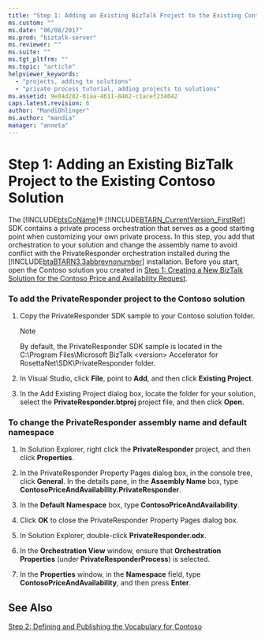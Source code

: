```yaml
---
title: "Step 1: Adding an Existing BizTalk Project to the Existing Contoso Solution | Microsoft Docs"
ms.custom: ""
ms.date: "06/08/2017"
ms.prod: "biztalk-server"
ms.reviewer: ""
ms.suite: ""
ms.tgt_pltfrm: ""
ms.topic: "article"
helpviewer_keywords: 
  - "projects, adding to solutions"
  - "private process tutorial, adding projects to solutions"
ms.assetid: 9e84d282-01aa-4611-8462-c1acef234042
caps.latest.revision: 6
author: "MandiOhlinger"
ms.author: "mandia"
manager: "anneta"
---
```

# Step 1: Adding an Existing BizTalk Project to the Existing Contoso Solution
The [!INCLUDE[btsCoName](../../includes/btsconame-md.md)]® [!INCLUDE[BTARN_CurrentVersion_FirstRef](../../includes/btarn-currentversion-firstref-md.md)] SDK contains a private process orchestration that serves as a good starting point when customizing your own private process. In this step, you add that orchestration to your solution and change the assembly name to avoid conflict with the PrivateResponder orchestration installed during the [!INCLUDE[btaBTARN3.3abbrevnonumber](../../includes/btabtarn3-3abbrevnonumber-md.md)] installation. Before you start, open the Contoso solution you created in [Step 1: Creating a New BizTalk Solution for the Contoso Price and Availability Request](../../adapters-and-accelerators/accelerator-rosettanet/step-1-create-new-biztalk-solution-for-contoso-price-and-availability-request.md).  
  
### To add the PrivateResponder project to the Contoso solution  
  
1.  Copy the PrivateResponder SDK sample to your Contoso solution folder.  
  
    > [!NOTE]
    >  By default, the PrivateResponder SDK sample is located in the C:\Program Files\Microsoft BizTalk \<version> Accelerator for RosettaNet\SDK\PrivateResponder folder.  
  
2.  In Visual Studio, click **File**, point to **Add**, and then click **Existing Project**.  
  
3.  In the Add Existing Project dialog box, locate the folder for your solution, select the **PrivateResponder.btproj** project file, and then click **Open**.  
  
### To change the PrivateResponder assembly name and default namespace  
  
1.  In Solution Explorer, right click the **PrivateResponder** project, and then click **Properties**.  
  
2.  In the PrivateResponder Property Pages dialog box, in the console tree, click **General**. In the details pane, in the **Assembly Name** box, type **ContosoPriceAndAvailability.PrivateResponder**.  
  
3.  In the **Default Namespace** box, type **ContosoPriceAndAvailability**.  
  
4.  Click **OK** to close the PrivateResponder Property Pages dialog box.  
  
5.  In Solution Explorer, double-click **PrivateResponder.odx**.  
  
6.  In the **Orchestration View** window, ensure that **Orchestration Properties** (under **PrivateResponderProcess**) is selected.  
  
7.  In the **Properties** window, in the **Namespace** field, type **ContosoPriceAndAvailability**, and then press **Enter**.  
  
## See Also  
 [Step 2: Defining and Publishing the Vocabulary for Contoso](../../adapters-and-accelerators/accelerator-rosettanet/step-2-defining-and-publishing-the-vocabulary-for-contoso.md)
